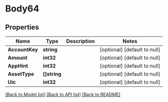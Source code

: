 # Body64

## Properties
Name | Type | Description | Notes
------------ | ------------- | ------------- | -------------
**AccountKey** | **string** |  | [optional] [default to null]
**Amount** | **int32** |  | [optional] [default to null]
**AppHint** | **int32** |  | [optional] [default to null]
**AssetType** | **[]string** |  | [optional] [default to null]
**Uic** | **int32** |  | [optional] [default to null]

[[Back to Model list]](../README.md#documentation-for-models) [[Back to API list]](../README.md#documentation-for-api-endpoints) [[Back to README]](../README.md)

